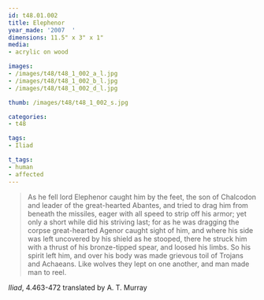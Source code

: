 ```yaml
---
id: t48.01.002
title: Elephenor
year_made: '2007  '
dimensions: 11.5" x 3" x 1"
media:
- acrylic on wood

images:
- /images/t48/t48_1_002_a_l.jpg
- /images/t48/t48_1_002_b_l.jpg
- /images/t48/t48_1_002_d_l.jpg

thumb: /images/t48/t48_1_002_s.jpg

categories:
- t48

tags:
- Iliad

t_tags:
- human
- affected
---
```


> As he fell lord Elephenor caught him by the feet, the son of Chalcodon and leader of the great-hearted Abantes, and tried to drag him from beneath the missiles, eager with all speed to strip off his armor; yet only a short while did his striving last; for as he was dragging the corpse great-hearted Agenor caught sight of him, and where his side was left uncovered by his shield as he stooped, there he struck him with a thrust of his bronze-tipped spear, and loosed his limbs. So his spirit left him, and over his body was made grievous toil of Trojans and Achaeans. Like wolves they lept on one another, and man made man to reel.

_Iliad_, 4.463-472 translated by A. T. Murray
